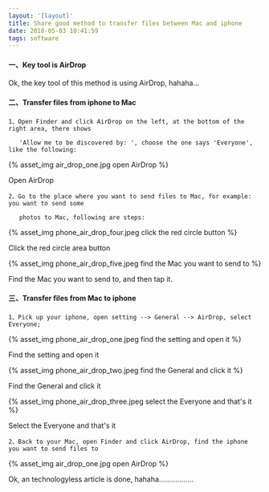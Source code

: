 ```yaml
---
layout: '[layout]'
title: Share good method to transfer files between Mac and iphone
date: 2018-05-03 10:41:59
tags: software
---
```



#### 一、Key tool is AirDrop

   Ok, the key tool of this method is using AirDrop, hahaha...

#### 二、Transfer files from iphone to Mac

    1、Open Finder and click AirDrop on the left, at the bottom of the right area, there shows 
    
       'Allow me to be discovered by: ', choose the one says 'Everyone', like the following:
       
   {% asset_img air_drop_one.jpg open AirDrop %}
   
   Open AirDrop
    
    2、Go to the place where you want to send files to Mac, for example: you want to send some 
    
       photos to Mac, following are steps:
      
   {% asset_img phone_air_drop_four.jpeg click the red circle button %}
   
   Click the red circle area button
   
   {% asset_img phone_air_drop_five.jpeg find the Mac you want to send to %}
   
   Find the Mac you want to send to, and then tap it.
   
#### 三、Transfer files from Mac to iphone

    1、Pick up your iphone, open setting --> General --> AirDrop, select Everyone;

   {% asset_img phone_air_drop_one.jpeg find the setting and open it %}
   
   Find the setting and open it
   
   {% asset_img phone_air_drop_two.jpeg find the General and click it %}
   
   Find the General and click it
   
   {% asset_img phone_air_drop_three.jpeg select the Everyone and that's it %}
   
   Select the Everyone and that's it
   
    2、Back to your Mac, open Finder and click AirDrop, find the iphone you want to send files to
    
   {% asset_img air_drop_one.jpg open AirDrop %}
   
   
   
   
   Ok, an technologyless article is done, hahaha.................